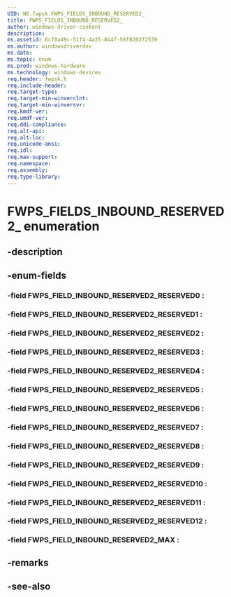 ```yaml
---
UID: NE.fwpsk.FWPS_FIELDS_INBOUND_RESERVED2_
title: FWPS_FIELDS_INBOUND_RESERVED2_
author: windows-driver-content
description: 
ms.assetid: 6cf0a49c-51f4-4a25-844f-58f020272539
ms.author: windowsdriverdev
ms.date: 
ms.topic: enum
ms.prod: windows-hardware
ms.technology: windows-devices
req.header: fwpsk.h
req.include-header:
req.target-type:
req.target-min-winverclnt:
req.target-min-winversvr:
req.kmdf-ver:
req.umdf-ver:
req.ddi-compliance:
req.alt-api:
req.alt-loc:
req.unicode-ansi:
req.idl:
req.max-support:
req.namespace:
req.assembly:
req.type-library:
---
```


# FWPS_FIELDS_INBOUND_RESERVED2_ enumeration

## -description



## -enum-fields

### -field FWPS_FIELD_INBOUND_RESERVED2_RESERVED0 : 
### -field FWPS_FIELD_INBOUND_RESERVED2_RESERVED1 : 
### -field FWPS_FIELD_INBOUND_RESERVED2_RESERVED2 : 
### -field FWPS_FIELD_INBOUND_RESERVED2_RESERVED3 : 
### -field FWPS_FIELD_INBOUND_RESERVED2_RESERVED4 : 
### -field FWPS_FIELD_INBOUND_RESERVED2_RESERVED5 : 
### -field FWPS_FIELD_INBOUND_RESERVED2_RESERVED6 : 
### -field FWPS_FIELD_INBOUND_RESERVED2_RESERVED7 : 
### -field FWPS_FIELD_INBOUND_RESERVED2_RESERVED8 : 
### -field FWPS_FIELD_INBOUND_RESERVED2_RESERVED9 : 
### -field FWPS_FIELD_INBOUND_RESERVED2_RESERVED10 : 
### -field FWPS_FIELD_INBOUND_RESERVED2_RESERVED11 : 
### -field FWPS_FIELD_INBOUND_RESERVED2_RESERVED12 : 
### -field FWPS_FIELD_INBOUND_RESERVED2_MAX : 

## -remarks

## -see-also